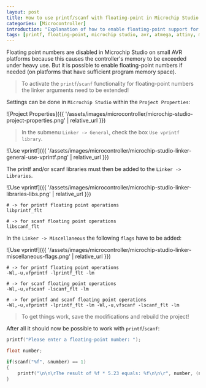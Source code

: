 ```yaml
---
layout: post
title: How to use printf/scanf with floating-point in Microchip Studio
categories: [Microcontroller]
introduction: "Explanation of how to enable floating-point support for printf and scanf in Microchip Studio on AVR microcontrollers."
tags: [printf, floating-point, microchip studio, avr, atmega, attiny, microcontroller]
---
```


Floating point numbers are disabled in Microchip Studio on small AVR platforms because this causes the controller's memory to be exceeded under heavy use. But it is possible to enable floating-point numbers if needed (on platforms that have sufficient program memory space).

> To activate the `printf`/`scanf` functionality for floating-point numbers the linker arguments need to be extended!

Settings can be done in `Microchip Studio` within the `Project Properties`:

![Project Properties]({{ '/assets/images/microcontroller/microchip-studio-project-properties.png' | relative_url }})

> In the submenu `Linker -> General`, check the box `Use vprintf library`.

![Use vprintf]({{ '/assets/images/microcontroller/microchip-studio-linker-general-use-vprintf.png' | relative_url }})

The printf and/or scanf libraries must then be added to the `Linker -> Libraries`.

![Use vprintf]({{ '/assets/images/microcontroller/microchip-studio-linker-libraries-libs.png' | relative_url }})

```
# -> for printf floating point operations
libprintf_flt

# -> for scanf floating point operations
libscanf_flt
```

In the `Linker -> Miscellaneous` the following `flags` have to be added:

![Use vprintf]({{ '/assets/images/microcontroller/microchip-studio-linker-miscellaneous-flags.png' | relative_url }})

```
# -> for printf floating point operations
-Wl,-u,vfprintf -lprintf_flt -lm

# -> for scanf floating point operations
-Wl,-u,vfscanf -lscanf_flt -lm

# -> for printf and scanf floating point operations
-Wl,-u,vfprintf -lprintf_flt -lm -Wl,-u,vfscanf -lscanf_flt -lm
```

> To get things work, save the modifications and rebuild the project!

After all it should now be possible to work with `printf`/`scanf`:

```c
printf("Please enter a floating-point number: ");

float number;

if(scanf("%f", &number) == 1)
{
    printf("\n\n\rThe result of %f * 5.23 equals: %f\n\n\r", number, (number * 5.23));
}
```
